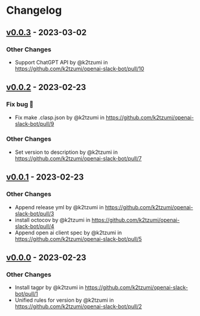 # Changelog

## [v0.0.3](https://github.com/k2tzumi/openai-slack-bot/compare/v0.0.2...v0.0.3) - 2023-03-02
### Other Changes
- Support ChatGPT API by @k2tzumi in https://github.com/k2tzumi/openai-slack-bot/pull/10

## [v0.0.2](https://github.com/k2tzumi/openai-slack-bot/compare/v0.0.1...v0.0.2) - 2023-02-23
### Fix bug 🐛
- Fix make .clasp.json by @k2tzumi in https://github.com/k2tzumi/openai-slack-bot/pull/9
### Other Changes
- Set version to description by @k2tzumi in https://github.com/k2tzumi/openai-slack-bot/pull/7

## [v0.0.1](https://github.com/k2tzumi/openai-slack-bot/compare/v0.0.0...v0.0.1) - 2023-02-23
### Other Changes
- Append release yml by @k2tzumi in https://github.com/k2tzumi/openai-slack-bot/pull/3
- install octocov by @k2tzumi in https://github.com/k2tzumi/openai-slack-bot/pull/4
- Append open ai client spec by @k2tzumi in https://github.com/k2tzumi/openai-slack-bot/pull/5

## [v0.0.0](https://github.com/k2tzumi/openai-slack-bot/commits/v0.0.0) - 2023-02-23
### Other Changes
- Install tagpr by @k2tzumi in https://github.com/k2tzumi/openai-slack-bot/pull/1
- Unified rules for version by @k2tzumi in https://github.com/k2tzumi/openai-slack-bot/pull/2
